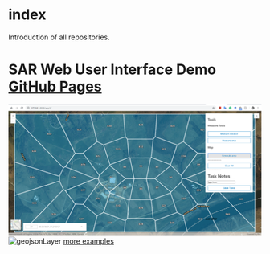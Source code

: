 # index
Introduction of all repositories.

# SAR Web User Interface Demo [GitHub Pages](https://github.com/wtianzi/SARWeb)
![Web interface](https://github.com/wtianzi/SARWeb/blob/master/screen/screen1.png)
![geojsonLayer](https://github.com/wtianzi/SARWeb/blob/master/screen/heatmap_esri.png)
[more examples](https://github.com/wtianzi/SARWeb/blob/master/screen/)
